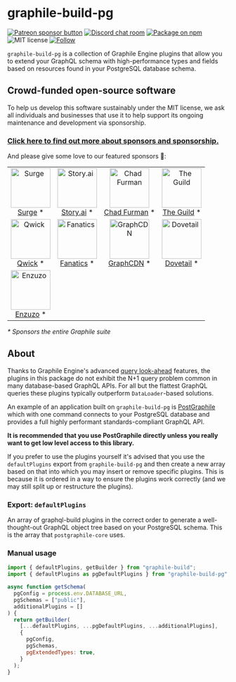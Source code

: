 # graphile-build-pg

<span class="badge-patreon"><a href="https://patreon.com/benjie" title="Support Graphile development on Patreon"><img src="https://img.shields.io/badge/sponsor-via%20Patreon-orange.svg" alt="Patreon sponsor button" /></a></span>
[![Discord chat room](https://img.shields.io/discord/489127045289476126.svg)](http://discord.gg/graphile)
[![Package on npm](https://img.shields.io/npm/v/graphile-build-pg.svg?style=flat)](https://www.npmjs.com/package/graphile-build-pg)
![MIT license](https://img.shields.io/npm/l/graphile-build-pg.svg)
[![Follow](https://img.shields.io/badge/twitter-@GraphileHQ-blue.svg)](https://twitter.com/GraphileHQ)

`graphile-build-pg` is a collection of Graphile Engine plugins that allow you
to extend your GraphQL schema with high-performance types and fields based on
resources found in your PostgreSQL database schema.

<!-- SPONSORS_BEGIN -->

## Crowd-funded open-source software

To help us develop this software sustainably under the MIT license, we ask
all individuals and businesses that use it to help support its ongoing
maintenance and development via sponsorship.

### [Click here to find out more about sponsors and sponsorship.](https://www.graphile.org/sponsor/)

And please give some love to our featured sponsors 🤩:

<table><tr>
<td align="center"><a href="https://surge.io/"><img src="https://graphile.org/images/sponsors/surge.png" width="90" height="90" alt="Surge" /><br />Surge</a> *</td>
<td align="center"><a href="https://storyscript.com/?utm_source=postgraphile"><img src="https://graphile.org/images/sponsors/storyscript.png" width="90" height="90" alt="Story.ai" /><br />Story.ai</a> *</td>
<td align="center"><a href="http://chads.website"><img src="https://graphile.org/images/sponsors/chadf.png" width="90" height="90" alt="Chad Furman" /><br />Chad Furman</a> *</td>
<td align="center"><a href="https://www.the-guild.dev/"><img src="https://graphile.org/images/sponsors/theguild.png" width="90" height="90" alt="The Guild" /><br />The Guild</a> *</td>
</tr><tr>
<td align="center"><a href="https://qwick.com/"><img src="https://graphile.org/images/sponsors/qwick.png" width="90" height="90" alt="Qwick" /><br />Qwick</a> *</td>
<td align="center"><a href="https://www.fanatics.com/"><img src="https://graphile.org/images/sponsors/fanatics.png" width="90" height="90" alt="Fanatics" /><br />Fanatics</a> *</td>
<td align="center"><a href="https://graphcdn.io/"><img src="https://graphile.org/images/sponsors/GraphCDN.png" width="90" height="90" alt="GraphCDN" /><br />GraphCDN</a> *</td>
<td align="center"><a href="https://dovetailapp.com/"><img src="https://graphile.org/images/sponsors/dovetail.png" width="90" height="90" alt="Dovetail" /><br />Dovetail</a> *</td>
</tr><tr>
<td align="center"><a href="https://www.enzuzo.com/"><img src="https://graphile.org/images/sponsors/enzuzo.png" width="90" height="90" alt="Enzuzo" /><br />Enzuzo</a> *</td>
</tr></table>

<em>\* Sponsors the entire Graphile suite</em>

<!-- SPONSORS_END -->

## About

Thanks to Graphile Engine's advanced [query
look-ahead](https://www.graphile.org/graphile-build/look-ahead/) features,
the plugins in this package do not exhibit the N+1 query problem common in
many database-based GraphQL APIs. For all but the flattest GraphQL queries
these plugins typically outperform `DataLoader`-based solutions.

An example of an application built on `graphile-build-pg` is
[PostGraphile](https://github.com/graphile/postgraphile) which with one
command connects to your PostgreSQL database and provides a full highly
performant standards-compliant GraphQL API.

**It is recommended that you use PostGraphile directly unless you really want
to get low level access to this library.**

If you prefer to use the plugins yourself it's advised that you use the
`defaultPlugins` export from `graphile-build-pg` and then create a new array
based on that into which you may insert or remove specific plugins. This is
because it is ordered in a way to ensure the plugins work correctly (and we
may still split up or restructure the plugins).

### Export: `defaultPlugins`

An array of graphql-build plugins in the correct order to generate a
well-thought-out GraphQL object tree based on your PostgreSQL schema. This is
the array that `postgraphile-core` uses.

### Manual usage

```js
import { defaultPlugins, getBuilder } from "graphile-build";
import { defaultPlugins as pgDefaultPlugins } from "graphile-build-pg";

async function getSchema(
  pgConfig = process.env.DATABASE_URL,
  pgSchemas = ["public"],
  additionalPlugins = []
) {
  return getBuilder(
    [...defaultPlugins, ...pgDefaultPlugins, ...additionalPlugins],
    {
      pgConfig,
      pgSchemas,
      pgExtendedTypes: true,
    }
  );
}
```
